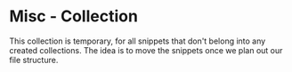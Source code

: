 # Misc - Collection

This collection is temporary, for all snippets that don't belong into any created collections. The idea is to move the snippets once we plan out our file structure.